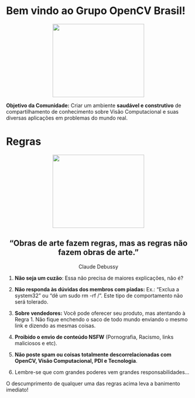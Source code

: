 # Bem vindo ao Grupo OpenCV Brasil!

<div align="center">
    <p align="center">
    <img src="images/imag1.mp4" width="250" height="200"/>
    </p>
</div>

<b>Objetivo da Comunidade:</b> Criar um ambiente <b>saudável e construtivo</b> de compartilhamento de conhecimento sobre Visão Computacional e suas diversas aplicações em problemas do mundo real.

# Regras

<div align="center">
    <p align="center">
    <img src="images/rules.gif" width="250" height="200"/>
    </p>
</div>

<div align="center">
<h2>“Obras de arte fazem regras, mas as regras não fazem obras de arte.”</h2>
Claude Debussy
</div>

1. <b>Não seja um cuzão</b>: Essa não precisa de maiores explicações, não é?


2. <b>Não responda às dúvidas dos membros com piadas:</b> Ex.: “Exclua a system32” ou “dê um sudo rm -rf  /”. Este tipo de comportamento não será tolerado.

3. <b>Sobre vendedores:</b> Você pode oferecer seu produto, mas atentando à Regra 1. Não fique enchendo o saco de todo mundo enviando o mesmo link e dizendo as mesmas coisas.

4. <b>Proibido o envio de conteúdo NSFW</b> (Pornografia, Racismo, links maliciosos e etc).

5. <b>Não poste spam ou coisas totalmente descorrelacionadas com OpenCV, Visão Computacional, PDI e Tecnologia</b>.

6. Lembre-se que com grandes poderes vem grandes responsabilidades...

O descumprimento de qualquer uma das regras acima leva a banimento imediato!